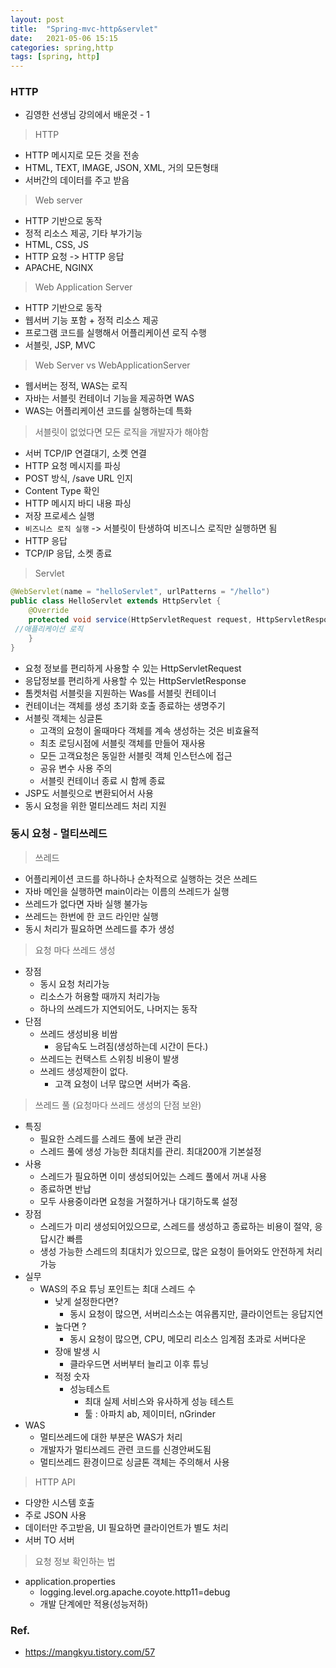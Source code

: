 ```yaml
---
layout: post
title:  "Spring-mvc-http&servlet"
date:   2021-05-06 15:15
categories: spring,http
tags: [spring, http]
---
```

### HTTP

* 김영한 선생님 강의에서 배운것 - 1

> HTTP
* HTTP 메시지로 모든 것을 전송
* HTML, TEXT, IMAGE, JSON, XML, 거의 모든형태
* 서버간의 데이터를 주고 받음


> Web server
* HTTP 기반으로 동작
* 정적 리소스 제공, 기타 부가기능
* HTML, CSS, JS  
* HTTP 요청 -> HTTP 응답
* APACHE, NGINX

>  Web Application Server
* HTTP 기반으로 동작
* 웹서버 기능 포함 + 정적 리소스 제공
* 프로그램 코드를 실행해서 어플리케이션 로직 수행
* 서블릿, JSP, MVC

> Web Server vs WebApplicationServer
* 웹서버는 정적, WAS는 로직
* 자바는 서블릿 컨테이너 기능을 제공하면 WAS
* WAS는 어플리케이션 코드를 실행하는데 특화

> 서블릿이 없었다면 모든 로직을 개발자가 해야함
* 서버 TCP/IP 연결대기, 소켓 연결
* HTTP 요청  메시지를 파싱
* POST 방식, /save URL 인지
* Content Type 확인
* HTTP 메시지 바디 내용 파싱
* 저장 프로세스 실행
* `비즈니스 로직 실행` -> 서블릿이 탄생하여 비즈니스 로직만 실행하면 됨
* HTTP 응답
* TCP/IP 응답, 소켓 종료

> Servlet
```java
@WebServlet(name = "helloServlet", urlPatterns = "/hello") 
public class HelloServlet extends HttpServlet {
    @Override
    protected void service(HttpServletRequest request, HttpServletResponse response){
 //애플리케이션 로직
    }
}
```
* 요청 정보를 편리하게 사용할 수 있는 HttpServletRequest
* 응답정보를 편리하게 사용할 수 있는 HttpServletResponse
* 톰켓처럼 서블릿을 지원하는 Was를 서블릿 컨테이너
* 컨테이너는 객체를 생성 초기화 호출 종료하는 생명주기
* 서블릿 객체는 싱글톤
    - 고객의 요청이 올때마다 객체를 계속 생성하는 것은 비효율적
    - 최초 로딩시점에 서블릿 객체를 만들어 재사용
    - 모든 고객요청은 동일한 서블릿 객체 인스턴스에 접근
    - 공유 변수 사용 주의
    - 서블릿 컨테이너 종료 시 함께 종료
* JSP도 서블릿으로 변환되어서 사용
* 동시 요청을 위한 멀티쓰레드 처리 지원

### 동시 요청 - 멀티쓰레드
> 쓰레드
* 어플리케이션 코드를 하나하나 순차적으로 실행하는 것은 쓰레드
* 자바 메인을 실행하면 main이라는 이름의 쓰레드가 실행
* 쓰레드가 없다면 자바 실행 불가능
* 쓰레드는 한번에 한 코드 라인만 실행
* 동시 처리가 필요하면 쓰레드를 추가 생성

> 요청 마다 쓰레드 생성
- 장점
    - 동시 요청 처리가능
    - 리소스가 허용할 때까지 처리가능
    - 하나의 쓰레드가 지연되어도, 나머지는 동작
- 단점
    - 쓰레드 생성비용 비쌈
        - 응답속도 느려짐(생성하는데 시간이 든다.)
    - 쓰레드는 컨택스트 스위칭 비용이 발생
    - 쓰레드 생성제한이 없다.
        - 고객 요청이 너무 많으면 서버가 죽음.

> 쓰레드 풀 (요청마다 쓰레드 생성의 단점 보완)
- 특징
    - 필요한 스레드를 스레드 풀에 보관 관리
    - 스레드 풀에 생성 가능한 최대치를 관리. 최대200개 기본설정
- 사용 
    - 스레드가 필요하면 이미 생성되어있는 스레드 풀에서 꺼내 사용
    - 종료하면 반납
    - 모두 사용중이라면 요청을 거절하거나 대기하도록 설정
- 장점
    - 스레드가 미리 생성되어있으므로, 스레드를 생성하고 종료하는 비용이 절약, 응답시간 빠름
    - 생성 가능한 스레드의 최대치가 있으므로, 많은 요청이 들어와도 안전하게 처리가능
- 실무
    - WAS의 주요 튜닝 포인트는 최대 스레드 수
        - 낮게 설정한다면?
            - 동시 요청이 많으면, 서버리스소는 여유롭지만, 클라이언트는 응답지연
        - 높다면 ?
            - 동시 요청이 많으면, CPU, 메모리 리소스 임계점 초과로 서버다운
        - 장애 발생 시
            - 클라우드면 서버부터 늘리고 이후 튜닝
        - 적정 숫자
            - 성능테스트
                - 최대 실제 서비스와 유사하게 성능 테스트
                - 툴 : 아파치 ab, 제이미터, nGrinder
- WAS
    - 멀티쓰레드에 대한 부분은 WAS가 처리
    - 개발자가 멀티쓰레드 관련 코드를 신경안써도됨
    - 멀티쓰레드 환경이므로 싱글톤 객체는 주의해서 사용


> HTTP API
* 다양한 시스템 호출
* 주로 JSON 사용
* 데이터만 주고받음, UI 필요하면 클라이언트가 별도 처리
* 서버 TO 서버

> 요청 정보 확인하는 법
* application.properties
    - logging.level.org.apache.coyote.http11=debug
    - 개발 단계에만 적용(성능저하)


### Ref.
* <https://mangkyu.tistory.com/57>
